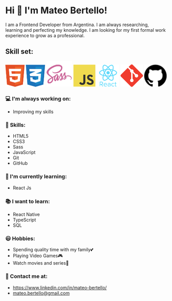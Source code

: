 # Hi 👋 I'm Mateo Bertello!
 
I am a Frontend Developer from Argentina. I am always researching, learning and perfecting my knowledge. I am looking for my first formal work experience to grow as a professional.

## Skill set:

<p align="left">
<img src="./assets/html.svg" height="auto" width="60">
<img src="./assets/css.svg" height="auto" width="60">
<img src="./assets/sass.svg" height="auto" width="80">
<img src="./assets/javascript.svg" height="auto" width="70">
<img src="./assets/react.svg" height="auto" width="70">
<img src="./assets/git.svg" height="auto" width="70">
<img src="./assets/github.svg" height="auto" width="70">
</p>

### 💻 I'm always working on:

- Improving my skills

### 🧠 Skills:
- HTML5 
- CSS3 
- Sass
- JavaScript
- Git
- GitHub

### 🌱 I'm currently learning:

- React Js

### 📚 I want to learn:
- React Native
- TypeScript
- SQL

### 😃 Hobbies:

- Spending quality time with my family💕​
- Playing Video Games🎮​
- Watch movies and series🍿

### 📌 Contact me at:

- https://www.linkedin.com/in/mateo-bertello/
- mateo.bertello@gmail.com
